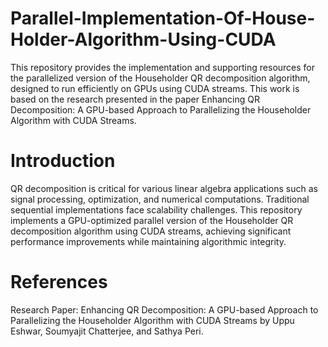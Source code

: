 # Parallel-Implementation-Of-House-Holder-Algorithm-Using-CUDA
This repository provides the implementation and supporting resources for the parallelized version of the Householder QR decomposition algorithm, designed to run efficiently on GPUs using CUDA streams. This work is based on the research presented in the paper Enhancing QR Decomposition: A GPU-based Approach to Parallelizing the Householder Algorithm with CUDA Streams.

# Introduction
QR decomposition is critical for various linear algebra applications such as signal processing, optimization, and numerical computations. Traditional sequential implementations face scalability challenges. This repository implements a GPU-optimized parallel version of the Householder QR decomposition algorithm using CUDA streams, achieving significant performance improvements while maintaining algorithmic integrity.

# References
Research Paper: Enhancing QR Decomposition: A GPU-based Approach to Parallelizing the Householder Algorithm with CUDA Streams by Uppu Eshwar, Soumyajit Chatterjee, and Sathya Peri.
